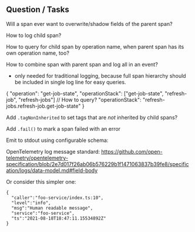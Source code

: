 ## Question / Tasks

Will a span ever want to overwrite/shadow fields of the parent span?

How to log child span?

How to query for child span by operation name, when parent span has its own operation name, too?

How to combine span with parent span and log all in an event?

- only needed for traditional logging, because full span hierarchy should be included in single log line for easy
queries.

{
    "operation": "get-job-state",
    "operationStack": ["get-job-state", "refresh-job", "refresh-jobs"] // How to query?
    "operationStack": "refresh-jobs.refresh-job.get-job-state"
}

Add `.tagNonInherited` to set tags that are *not* inherited by child spans?

Add `.fail()` to mark a span failed with an error

Emit to stdout using configurable schema:

OpenTelemetry log message standard:
https://github.com/open-telemetry/opentelemetry-specification/blob/2e7d017f26ab06b576229b1f1471063837b39fe8/specification/logs/data-model.md#field-body

Or consider this simpler one:
```
{
  "caller":"foo-service/index.ts:10",
  "level":"info",
  "msg":"Human readable message",
  "service":"foo-service",
  "ts":"2021-08-18T18:47:11.15534892Z"
}
```
